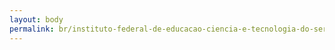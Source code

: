 ```yaml
---
layout: body
permalink: br/instituto-federal-de-educacao-ciencia-e-tecnologia-do-sertao-pernambucano/
---
```


